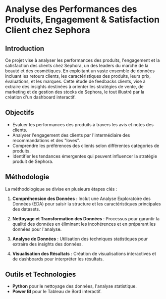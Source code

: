 # Analyse des Performances des Produits, Engagement & Satisfaction Client chez Sephora

## Introduction

Ce projet vise à analyser les performances des produits, l'engagement et la satisfaction des clients chez Sephora, un des leaders du marché de la beauté et des cosmétiques.
En exploitant un vaste ensemble de données incluant les retours clients, les caractéristiques des produits, leurs prix, évaluations, et les marques.
Cette étude de feedbacks clients, vise à extraire des insights destinées à orienter les stratégies de vente, de marketing et de gestion des stocks de Sephora, le tout illustré par la création d'un dashboard interactif.

## Objectifs

- Évaluer les performances des produits à travers les avis et notes des clients.
- Analyser l'engagement des clients par l'intermédiaire des recommandations et des "loves".
- Comprendre les préférences des clients selon différentes catégories de produits.
- Identifier les tendances émergentes qui peuvent influencer la stratégie produit de Sephora.

## Méthodologie

La méthodologique se divise en plusieurs étapes clés :

1. **Compréhension des Données** : Inclut une Analyse Exploratoire des Données (EDA) pour saisir la structure et les caractéristiques principales des datasets.

2. **Nettoyage et Transformation des Données** : Processus pour garantir la qualité des données en éliminant les incohérences et en préparant les données pour l'analyse.

3. **Analyse de Données** : Utilisation des techniques statistiques pour extraire des insights des données.

4. **Visualisation des Résultats** : Création de visualisations interactives et de dashboards pour interpréter les résultats.

## Outils et Technologies

- **Python** pour le nettoyage des données, l'analyse statistique.
- **Power BI** pour le Tableau de Bord interactif.



